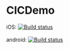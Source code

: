 # CICDemo
iOS: [![Build status](https://build.appcenter.ms/v0.1/apps/105e0ee3-b2d4-4c6c-a08d-08481372c61d/branches/dev/badge)](https://appcenter.ms)\
\
android: [![Build status](https://build.appcenter.ms/v0.1/apps/b1bdeb4b-3890-4853-b355-c02d280ee843/branches/dev/badge)](https://appcenter.ms)
